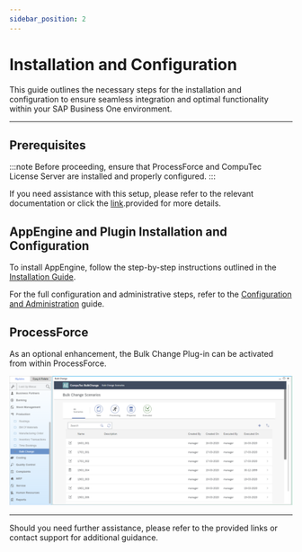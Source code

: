 ```yaml
---
sidebar_position: 2
---
```


# Installation and Configuration

This guide outlines the necessary steps for the installation and configuration to ensure seamless integration and optimal functionality within your SAP Business One environment.

---

## Prerequisites

:::note
Before proceeding, ensure that ProcessForce and CompuTec License Server are installed and properly configured.
:::

If you need assistance with this setup, please refer to the relevant documentation or click the [link](/docs/processforce/administrator-guide/licensing/license-server/overview/).provided for more details.

## AppEngine and Plugin Installation and Configuration

To install AppEngine, follow the step-by-step instructions outlined in the [Installation Guide](../../administrators-guide/configuration-and-administration/installation.md).

For the full configuration and administrative steps, refer to the [Configuration and Administration](docs/appengine/administrators-guide/configuration-and-administration/configuration.md) guide.

## ProcessForce

As an optional enhancement, the Bulk Change Plug-in can be activated from within ProcessForce.

![Bulk Change Plugin](./media/bulk-changes-of-bom/image2020-3-25-16-40-30.png)

---
Should you need further assistance, please refer to the provided links or contact support for additional guidance.
